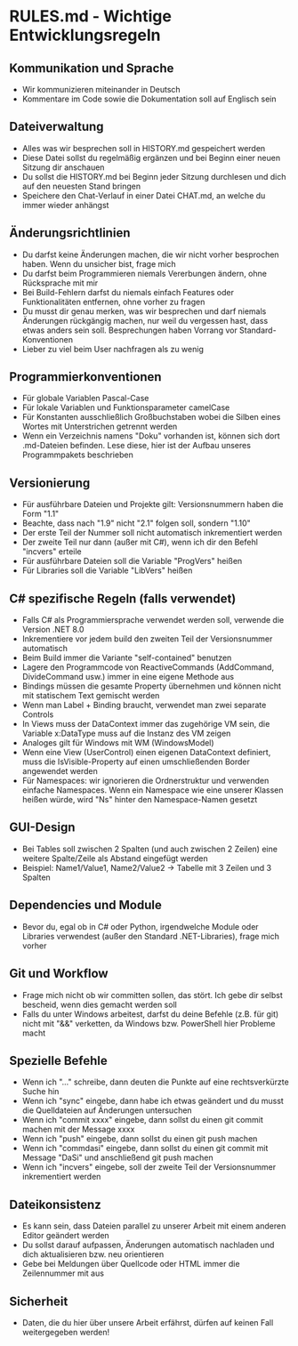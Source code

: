 # RULES.md - Wichtige Entwicklungsregeln

## Kommunikation und Sprache
- Wir kommunizieren miteinander in Deutsch
- Kommentare im Code sowie die Dokumentation soll auf Englisch sein

## Dateiverwaltung
- Alles was wir besprechen soll in HISTORY.md gespeichert werden
- Diese Datei sollst du regelmäßig ergänzen und bei Beginn einer neuen Sitzung dir anschauen
- Du sollst die HISTORY.md bei Beginn jeder Sitzung durchlesen und dich auf den neuesten Stand bringen
- Speichere den Chat-Verlauf in einer Datei CHAT.md, an welche du immer wieder anhängst

## Änderungsrichtlinien  
- Du darfst keine Änderungen machen, die wir nicht vorher besprochen haben. Wenn du unsicher bist, frage mich
- Du darfst beim Programmieren niemals Vererbungen ändern, ohne Rücksprache mit mir
- Bei Build-Fehlern darfst du niemals einfach Features oder Funktionalitäten entfernen, ohne vorher zu fragen
- Du musst dir genau merken, was wir besprechen und darf niemals Änderungen rückgängig machen, nur weil du vergessen hast, dass etwas anders sein soll. Besprechungen haben Vorrang vor Standard-Konventionen
- Lieber zu viel beim User nachfragen als zu wenig

## Programmierkonventionen
- Für globale Variablen Pascal-Case
- Für lokale Variablen und Funktionsparameter camelCase  
- Für Konstanten ausschließlich Großbuchstaben wobei die Silben eines Wortes mit Unterstrichen getrennt werden
- Wenn ein Verzeichnis namens "Doku" vorhanden ist, können sich dort .md-Dateien befinden. Lese diese, hier ist der Aufbau unseres Programmpakets beschrieben

## Versionierung
- Für ausführbare Dateien und Projekte gilt: Versionsnummern haben die Form "1.1"
- Beachte, dass nach "1.9" nicht "2.1" folgen soll, sondern "1.10"
- Der erste Teil der Nummer soll nicht automatisch inkrementiert werden
- Der zweite Teil nur dann (außer mit C#), wenn ich dir den Befehl "incvers" erteile
- Für ausführbare Dateien soll die Variable "ProgVers" heißen
- Für Libraries soll die Variable "LibVers" heißen

## C# spezifische Regeln (falls verwendet)
- Falls C# als Programmiersprache verwendet werden soll, verwende die Version .NET 8.0
- Inkrementiere vor jedem build den zweiten Teil der Versionsnummer automatisch
- Beim Build immer die Variante "self-contained" benutzen
- Lagere den Programmcode von ReactiveCommands (AddCommand, DivideCommand usw.) immer in eine eigene Methode aus
- Bindings müssen die gesamte Property übernehmen und können nicht mit statischem Text gemischt werden
- Wenn man Label + Binding braucht, verwendet man zwei separate Controls
- In Views muss der DataContext immer das zugehörige VM sein, die Variable x:DataType muss auf die Instanz des VM zeigen
- Analoges gilt für Windows mit WM (WindowsModel)
- Wenn eine View (UserControl) einen eigenen DataContext definiert, muss die IsVisible-Property auf einen umschließenden Border angewendet werden
- Für Namespaces: wir ignorieren die Ordnerstruktur und verwenden einfache Namespaces. Wenn ein Namespace wie eine unserer Klassen heißen würde, wird "Ns" hinter den Namespace-Namen gesetzt

## GUI-Design
- Bei Tables soll zwischen 2 Spalten (und auch zwischen 2 Zeilen) eine weitere Spalte/Zeile als Abstand eingefügt werden
- Beispiel: Name1/Value1, Name2/Value2 → Tabelle mit 3 Zeilen und 3 Spalten

## Dependencies und Module
- Bevor du, egal ob in C# oder Python, irgendwelche Module oder Libraries verwendest (außer den Standard .NET-Libraries), frage mich vorher

## Git und Workflow
- Frage mich nicht ob wir committen sollen, das stört. Ich gebe dir selbst bescheid, wenn dies gemacht werden soll
- Falls du unter Windows arbeitest, darfst du deine Befehle (z.B. für git) nicht mit "&&" verketten, da Windows bzw. PowerShell hier Probleme macht

## Spezielle Befehle
- Wenn ich "..." schreibe, dann deuten die Punkte auf eine rechtsverkürzte Suche hin
- Wenn ich "sync" eingebe, dann habe ich etwas geändert und du musst die Quelldateien auf Änderungen untersuchen
- Wenn ich "commit xxxx" eingebe, dann sollst du einen git commit machen mit der Message xxxx
- Wenn ich "push" eingebe, dann sollst du einen git push machen  
- Wenn ich "commdasi" eingebe, dann sollst du einen git commit mit Message "DaSi" und anschließend git push machen
- Wenn ich "incvers" eingebe, soll der zweite Teil der Versionsnummer inkrementiert werden

## Dateikonsistenz
- Es kann sein, dass Dateien parallel zu unserer Arbeit mit einem anderen Editor geändert werden
- Du sollst darauf aufpassen, Änderungen automatisch nachladen und dich aktualisieren bzw. neu orientieren
- Gebe bei Meldungen über Quellcode oder HTML immer die Zeilennummer mit aus

## Sicherheit
- Daten, die du hier über unsere Arbeit erfährst, dürfen auf keinen Fall weitergegeben werden! 